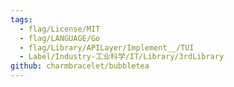 ```yaml
---
tags:
  - flag/License/MIT
  - flag/LANGUAGE/Go
  - flag/Library/APILayer/Implement__/TUI
  - Label/Industry-工业科学/IT/Library/3rdLibrary
github: charmbracelet/bubbletea
---
```

